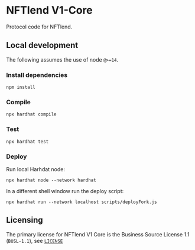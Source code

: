 # NFTlend V1-Core

Protocol code for NFTlend.

## Local development

The following assumes the use of node `@>=14`.
### Install dependencies

```shell
npm install
```

### Compile

```shell
npx hardhat compile
```

### Test

```shell
npx hardhat test
```

### Deploy

Run local Harhdat node:
```shell
npx hardhat node --network hardhat
```

In a different shell window run the deploy script:
```shell
npx hardhat run --network localhost scripts/deployFork.js
```

## Licensing

The primary license for NFTlend V1 Core is the Business Source License 1.1 (`BUSL-1.1`), see [`LICENSE`](./LICENSE)
